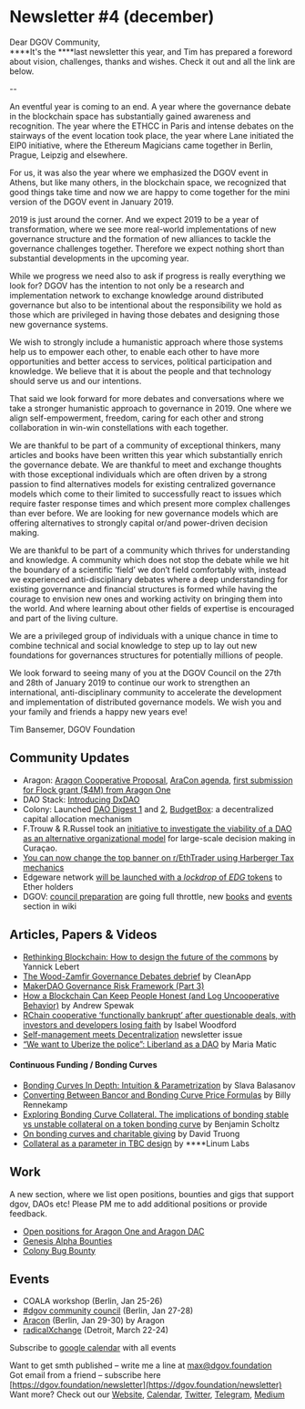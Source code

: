 # Newsletter \#4 \(december\)

Dear DGOV Community,  
****It's the ****last newsletter this year, and Tim has prepared a foreword about vision, challenges, thanks and wishes. Check it out and all the link are below.

--

An eventful year is coming to an end. A year where the governance debate in the blockchain space has substantially gained awareness and recognition. The year where the ETHCC in Paris and intense debates on the stairways of the event location took place, the year where Lane initiated the EIP0 initiative, where the Ethereum Magicians came together in Berlin, Prague, Leipzig and elsewhere.

For us, it was also the year where we emphasized the DGOV event in Athens, but like many others, in the blockchain space, we recognized that good things take time and now we are happy to come together for the mini version of the DGOV event in January 2019.

2019 is just around the corner.  And we expect 2019 to be a year of transformation, where we see more real-world implementations of new governance structure and the formation of new alliances to tackle the governance challenges together. Therefore we expect nothing short than substantial developments in the upcoming year.

While we progress we need also to ask if progress is really everything we look for? DGOV has the intention to not only be a research and implementation network to exchange knowledge around distributed governance but also to be intentional about the responsibility we hold as those which are privileged in having those debates and designing those new governance systems.

We wish to strongly include a humanistic approach where those systems help us to empower each other, to enable each other to have more opportunities and better access to services, political participation and knowledge. We believe that it is about the people and that technology should serve us and our intentions.

That said we look forward for more debates and conversations where we take a stronger humanistic approach to governance in 2019. One where we align self-empowerment, freedom, caring for each other and strong collaboration in win-win constellations with each together.

We are thankful to be part of a community of exceptional thinkers, many articles and books have been written this year which substantially enrich the governance debate. We are thankful to meet and exchange thoughts with those exceptional individuals which are often driven by a strong passion to find alternatives models for existing centralized governance models which come to their limited to successfully react to issues which require faster response times and which present more complex challenges than ever before. We are looking for new governance models which are offering alternatives to strongly capital or/and power-driven decision making.

We are thankful to be part of a community which thrives for understanding and knowledge. A community which does not stop the debate while we hit the boundary of a scientific ‘field’ we don’t field comfortably with, instead we experienced anti-disciplinary debates where a deep understanding for existing governance and financial structures is formed while having the courage to envision new ones and working activity on bringing them into the world. And where learning about other fields of expertise is encouraged and part of the living culture.

We are a privileged group of individuals with a unique chance in time to combine technical and social knowledge to step up to lay out new foundations for governances structures for potentially millions of people.

We look forward to seeing many of you at the DGOV Council on the 27th and 28th of January 2019 to continue our work to strengthen an international, anti-disciplinary community to accelerate the development and implementation of distributed governance models. We wish you and your family and friends a happy new years eve!

Tim Bansemer, DGOV Foundation

## Community Updates   <a id="DgovCompilation#3October2018-CommunityUpdates"></a>

* Aragon: [Aragon Cooperative Proposal](https://forum.aragon.org/t/community-initiative-aragon-cooperative/356), [AraCon agenda](https://aracon.one/agenda/), [first submission for Flock grant \($4M\) from Aragon One](https://github.com/aragon/flock/pull/1)
* DAO Stack: [Introducing DxDAO](https://blog.gnosis.pm/introducing-the-dxdao-27ec4301eced)
* Colony: Launched [DAO Digest 1](https://blog.colony.io/daodigest-1/) and [2](https://blog.colony.io/daodigest-2/), [BudgetBox](https://blog.colony.io/introducing-budgetbox/?mc_cid=2887bf737e&mc_eid=798aad20d4): a decentralized capital allocation mechanism
* F.Trouw & R.Russel took an [initiative to investigate the viability of a DAO as an alternative organizational model](https://caribbeanblockchain.net/dao-research-curacao/) for large-scale decision making in Curaçao.
* [You can now change the top banner on r/EthTrader using Harberger Tax mechanics](https://www.reddit.com/r/ethtrader/comments/a3r1bn/you_can_now_change_the_top_banner_on_the_redesign/)
* Edgeware network [will be launched with a _lockdrop_ of _EDG_ tokens](https://medium.com/commonwealth-labs/whats-in-a-lockdrop-194218a180ca) to Ether holders
* DGOV: [council preparation](https://wiki.dgov.foundation/events/dgov-community-council) are going full throttle, new [books](https://wiki.dgov.foundation/#books) and [events](https://wiki.dgov.foundation/events) section in wiki

## Articles, Papers & Videos  <a id="DgovCompilation#3October2018-Articles,Papers&amp;Videos"></a>

* [Rethinking Blockchain: How to design the future of the commons](https://www.betterplace-lab.org/en/rethinking-blockchain-how-to-design-the-future-of-the-commons-2/) by Yannick Lebert
* [The Wood-Zamfir Governance Debates debrief](https://medium.com/cryptolawreview/the-wood-zamfir-governance-debates-80e92436a457) by CleanApp
* [MakerDAO Governance Risk Framework \(Part 3\)](https://medium.com/makerdao/makerdao-governance-risk-framework-part-3-7a4c620f4077)
* [How a Blockchain Can Keep People Honest \(and Log Uncooperative Behavior\)](https://www.stlouisfed.org/open-vault/2018/december/how-blockchain-can-keep-people-honest) by Andrew Spewak
* [RChain cooperative ‘functionally bankrupt’ after questionable deals, with investors and developers losing faith](https://www.theblockcrypto.com/2018/12/20/rchain-cooperative-functionally-bankrupt-after-questionable-deals-with-investors-and-developers-losing-faith/) by Isabel Woodford
* [Self-management meets Decentralization](https://mailchi.mp/701822d74ce4/collaborative-finance-monthly-take-490753) newsletter issue
* [“We want to Uberize the police”: Liberland as a DAO](http://coinedtimes.com/we-want-to-uberize-the-police-liberland-as-a-dao/) by Maria Matic

#### Continuous Funding / Bonding Curves

* [Bonding Curves In Depth: Intuition & Parametrization](https://blog.relevant.community/bonding-curves-in-depth-intuition-parametrization-d3905a681e0a) by Slava Balasanov
* [Converting Between Bancor and Bonding Curve Price Formulas](https://medium.com/@billyrennekamp/converting-between-bancor-and-bonding-curve-price-formulas-9c11309062f5) by Billy Rennekamp
* [Exploring Bonding Curve Collateral. The implications of bonding stable vs unstable collateral on a token bonding curve](https://medium.com/protea/exploring-bonding-curve-collateral-c37d4f922bbd) by Benjamin Scholtz
* [On bonding curves and charitable giving](https://tokeneconomy.co/on-bonding-curves-and-charitable-giving-9bf74b9343d2) by David Truong
* [Collateral as a parameter in TBC design](https://medium.com/@LinumLabs/13b818b7c73e) by ****Linum Labs

## Work <a id="DgovCompilation#3October2018-Events"></a>

A new section, where we list open positions, bounties and gigs that support dgov, DAOs etc! Please PM me to add additional positions or provide feedback. 

* [Open positions for Aragon One and Aragon DAC](https://wiki.aragon.org/jobs/)
* [Genesis Alpha Bounties](https://docs.google.com/spreadsheets/d/1FV8iz4ebZb4E3nXckzPsWy7IfhtsX3filkbX_gbPLNs/edit#gid=204783618)
* [Colony Bug Bounty](https://docs.colony.io/colonynetwork/bug-bounty-program-overview/)

## Events  <a id="DgovCompilation#3October2018-Events"></a>

* COALA workshop \(Berlin, Jan 25-26\)
* [\#dgov community council](https://wiki.dgov.foundation/dgov-community-council)  \(Berlin, Jan 27-28\)
* [Aracon](https://aracon.one/) \(Berlin, Jan 29-30\) by Aragon
* [radicalXchange](https://radicalxchange.org/) \(Detroit, March 22-24\)

Subscribe to [google calendar](https://calendar.google.com/calendar/embed?src=av3fo8o2ocl3ft25s6as54c26s%40group.calendar.google.com) with all events



Want to get smth published – write me a line at [max@dgov.foundation](mailto:max@dgov.foundation)  
Got email from a friend – subscribe here [https://dgov.foundation/newsletter](https://dgov.foundation/newsletter)  
Want more? Check out our [Website](http://dgov.foundation/), [Calendar](https://calendar.google.com/calendar/embed?src=av3fo8o2ocl3ft25s6as54c26s%40group.calendar.google.com&ctz=Europe%2FPrague), [Twitter](https://twitter.com/dgovearth), [Telegram](https://t.me/dgovfoundation), [Medium](https://medium.com/dgov)

